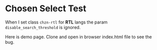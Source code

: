 # Chosen Select Test

When I set class ```chzn-rtl``` for **RTL** langs the param ```disable_search_threshold``` is ignored.

Here is demo page. Clone and open in browser index.html file to see the bug.
